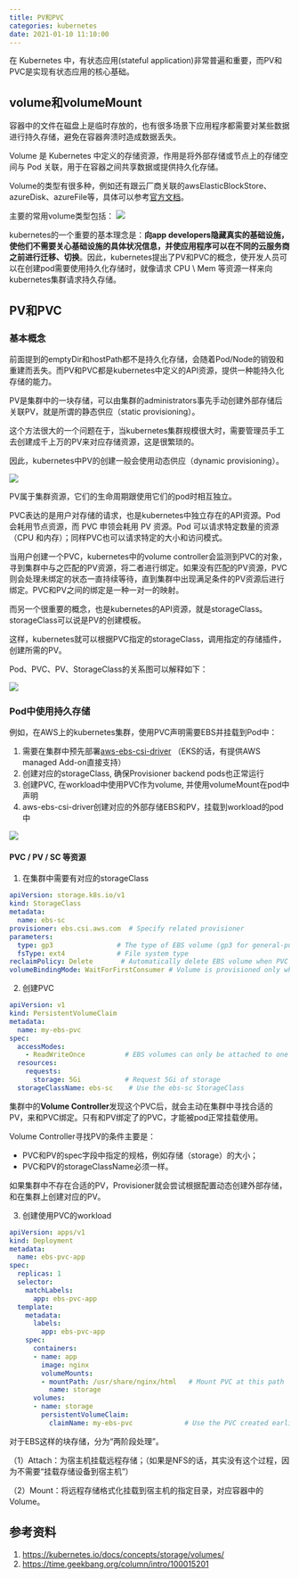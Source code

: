 ```yaml
---
title: PV和PVC
categories: kubernetes
date: 2021-01-10 11:10:00
---
```


在 Kubernetes 中，有状态应用(stateful application)非常普遍和重要，而PV和PVC是实现有状态应用的核心基础。

<!--more-->

## volume和volumeMount

容器中的文件在磁盘上是临时存放的，也有很多场景下应用程序都需要对某些数据进行持久存储，避免在容器奔溃时造成数据丢失。

Volume 是 Kubernetes 中定义的存储资源，作用是将外部存储或节点上的存储空间与 Pod 关联，用于在容器之间共享数据或提供持久化存储。

Volume的类型有很多种，例如还有跟云厂商关联的awsElasticBlockStore、azureDisk、azureFile等，具体可以参考[官方文档](https://kubernetes.io/docs/concepts/storage/volumes/)。

主要的常用volume类型包括：
![](https://blog202411-1252613377.cos.ap-guangzhou.myqcloud.com/202411231001973.png)

kubernetes的一个重要的基本理念是：**向app developers隐藏真实的基础设施，使他们不需要关心基础设施的具体状况信息，并使应用程序可以在不同的云服务商之前进行迁移、切换**。因此，kubernetes提出了PV和PVC的概念，使开发人员可以在创建pod需要使用持久化存储时，就像请求 CPU \ Mem 等资源一样来向kubernetes集群请求持久存储。

## PV和PVC

### 基本概念

前面提到的emptyDir和hostPath都不是持久化存储，会随着Pod/Node的销毁和重建而丢失。而PV和PVC都是kubernetes中定义的API资源，提供一种能持久化存储的能力。

PV是集群中的一块存储，可以由集群的administrators事先手动创建外部存储后关联PV，就是所谓的静态供应（static provisioning）。

这个方法很大的一个问题在于，当kubernetes集群规模很大时，需要管理员手工去创建成千上万的PV来对应存储资源，这是很繁琐的。

因此，kubernetes中PV的创建一般会使用动态供应（dynamic provisioning）。

![](https://blog202411-1252613377.cos.ap-guangzhou.myqcloud.com/202411231025304.png)

PV属于集群资源，它们的生命周期跟使用它们的pod时相互独立。

PVC表达的是用户对存储的请求，也是kubernetes中独立存在的API资源。Pod 会耗用节点资源，而 PVC 申领会耗用 PV 资源。Pod 可以请求特定数量的资源（CPU 和内存）；同样PVC也可以请求特定的大小和访问模式。

当用户创建一个PVC，kubernetes中的volume controller会监测到PVC的对象，寻到集群中与之匹配的PV资源，将二者进行绑定。如果没有匹配的PV资源，PVC则会处理未绑定的状态一直持续等待，直到集群中出现满足条件的PV资源后进行绑定。PVC和PV之间的绑定是一种一对一的映射。

而另一个很重要的概念，也是kubernetes的API资源，就是storageClass。storageClass可以说是PV的创建模板。

这样，kubernetes就可以根据PVC指定的storageClass，调用指定的存储插件，创建所需的PV。

Pod、PVC、PV、StorageClass的关系图可以解释如下：

![](https://blog202411-1252613377.cos.ap-guangzhou.myqcloud.com/202411231051425.png)


### Pod中使用持久存储

例如，在AWS上的kubernetes集群，使用PVC声明需要EBS并挂载到Pod中：
1. 需要在集群中预先部署[aws-ebs-csi-driver](https://github.com/kubernetes-sigs/aws-ebs-csi-driver) （EKS的话，有提供AWS managed Add-on直接支持）
2. 创建对应的storageClass, 确保Provisioner backend pods也正常运行
3. 创建PVC, 在workload中使用PVC作为volume, 并使用volumeMount在pod中声明
4. aws-ebs-csi-driver创建对应的外部存储EBS和PV，挂载到workload的pod中

![](https://blog202411-1252613377.cos.ap-guangzhou.myqcloud.com/202411231141710.png)

#### PVC / PV / SC 等资源

1. 在集群中需要有对应的storageClass
```yaml
apiVersion: storage.k8s.io/v1
kind: StorageClass
metadata:
  name: ebs-sc
provisioner: ebs.csi.aws.com  # Specify related provisioner
parameters:
  type: gp3                # The type of EBS volume (gp3 for general-purpose SSD)
  fsType: ext4             # File system type
reclaimPolicy: Delete       # Automatically delete EBS volume when PVC is deleted
volumeBindingMode: WaitForFirstConsumer # Volume is provisioned only when a pod uses the PVC
```

2. 创建PVC
```yaml
apiVersion: v1
kind: PersistentVolumeClaim
metadata:
  name: my-ebs-pvc
spec:
  accessModes:
    - ReadWriteOnce          # EBS volumes can only be attached to one node at a time
  resources:
    requests:
      storage: 5Gi           # Request 5Gi of storage
  storageClassName: ebs-sc    # Use the ebs-sc StorageClass
```

集群中的**Volume Controller**发现这个PVC后，就会主动在集群中寻找合适的PV，来和PVC绑定。只有和PV绑定了的PVC，才能被pod正常挂载使用。

Volume Controller寻找PV的条件主要是：
- PVC和PV的spec字段中指定的规格，例如存储（storage）的大小；
- PVC和PV的storageClassName必须一样。

如果集群中不存在合适的PV，Provisioner就会尝试根据配置动态创建外部存储，和在集群上创建对应的PV。

3. 创建使用PVC的workload
```yaml
apiVersion: apps/v1
kind: Deployment
metadata:
  name: ebs-pvc-app
spec:
  replicas: 1
  selector:
    matchLabels:
      app: ebs-pvc-app
  template:
    metadata:
      labels:
        app: ebs-pvc-app
    spec:
      containers:
      - name: app
        image: nginx
        volumeMounts:
        - mountPath: /usr/share/nginx/html   # Mount PVC at this path
          name: storage
      volumes:
      - name: storage
        persistentVolumeClaim:
          claimName: my-ebs-pvc             # Use the PVC created earlier
```

对于EBS这样的块存储，分为“两阶段处理”。

（1）Attach：为宿主机挂载远程存储；（如果是NFS的话，其实没有这个过程，因为不需要“挂载存储设备到宿主机”）

（2）Mount：将远程存储格式化挂载到宿主机的指定目录，对应容器中的Volume。


## 参考资料

1. https://kubernetes.io/docs/concepts/storage/volumes/
2. https://time.geekbang.org/column/intro/100015201